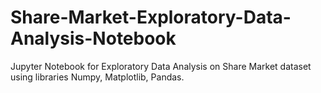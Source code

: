 # Share-Market-Exploratory-Data-Analysis-Notebook
Jupyter Notebook for Exploratory Data Analysis on Share Market dataset using libraries Numpy, Matplotlib, Pandas.
